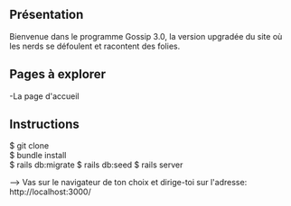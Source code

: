## Présentation
Bienvenue dans le programme Gossip 3.0, la version upgradée du site où les nerds se défoulent et racontent des folies.

## Pages à explorer
-La page d'accueil


## Instructions
$ git clone </br>
$ bundle install </br>
$ rails db:migrate
$ rails db:seed
$ rails server

--> Vas sur le navigateur de ton choix et dirige-toi sur l'adresse: http://localhost:3000/ </br>
